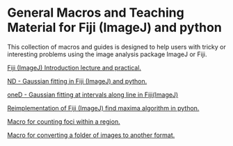 # General Macros and Teaching Material for Fiji (ImageJ) and python

This collection of macros and guides is designed to help users with tricky or interesting problems using the image analysis package ImageJ or Fiji.

[Fiji (ImageJ) Introduction lecture and practical.](https://github.com/dwaithe/generalMacros/tree/master/ImageJFIJIteaching "Fiji (ImageJ) Introduction lecture and practical.")

[ND - Gaussian fitting in Fiji (ImageJ) and python.](https://github.com/dwaithe/generalMacros/tree/master/gaussian_fitting "ND - Gaussian fitting in Fiji (ImageJ) and python.")

[oneD - Gaussian fitting at intervals along line in Fiji(ImageJ)](https://github.com/dwaithe/generalMacros/tree/master/FWHM%20bulk%20measure "FWHM bulk measure")

[Reimplementation of Fiji (ImageJ) find maxima algorithm in python.](https://github.com/dwaithe/generalMacros/tree/master/maximaFinding "Maxima Finding in Fiji (ImageJ) and python.")

[Macro for counting foci within a region.](https://github.com/dwaithe/generalMacros/blob/master/foci_in_area_basic.ijm "Macro for counting foci within a region.")

[Macro for converting a folder of images to another format.](https://github.com/dwaithe/generalMacros/blob/master/file_converter.ijm "Macro for converting a folder of images to another format.")
